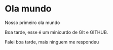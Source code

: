 # Ola mundo
 Nosso primeiro ola mundo

 Boa tarde, esse é um minicurdo de GIt e GITHUB.

Falei boa tarde, mais ninguem me respondeu
